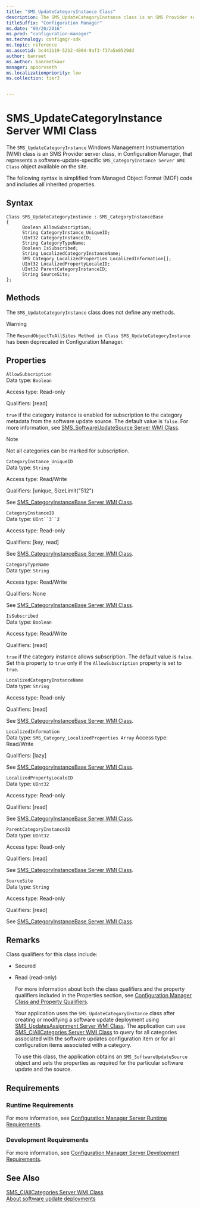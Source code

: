 ```yaml
---
title: "SMS_UpdateCategoryInstance Class"
description: The SMS_UpdateCategoryInstance class is an SMS Provider server class that represents a software-update-specific SMS_CategoryInstance Server WMI Class object available on the site.
titleSuffix: "Configuration Manager"
ms.date: "09/20/2016"
ms.prod: "configuration-manager"
ms.technology: configmgr-sdk
ms.topic: reference
ms.assetid: bc441b19-52b2-4004-9af3-f37a5e0529dd
author: banreet
ms.author: banreetkaur
manager: apoorvseth
ms.localizationpriority: low
ms.collection: tier3


---
```

# SMS_UpdateCategoryInstance Server WMI Class
The `SMS_UpdateCategoryInstance` Windows Management Instrumentation (WMI) class is an SMS Provider server class, in Configuration Manager, that represents a software-update-specific `SMS_CategoryInstance Server WMI Class` object available on the site.  

 The following syntax is simplified from Managed Object Format (MOF) code and includes all inherited properties.  

## Syntax  

```  
Class SMS_UpdateCategoryInstance : SMS_CategoryInstanceBase  
{  
      Boolean AllowSubscription;  
      String CategoryInstance_UniqueID;  
      UInt32 CategoryInstanceID;  
      String CategoryTypeName;  
      Boolean IsSubscribed;  
      String LocalizedCategoryInstanceName;  
      SMS_Category_LocalizedProperties LocalizedInformation[];  
      UInt32 LocalizedPropertyLocaleID;  
      UInt32 ParentCategoryInstanceID;  
      String SourceSite;  
};  
```  

## Methods  
 The `SMS_UpdateCategoryInstance` class does not define any methods.  

> [!WARNING]
>  The `ResendObjectToAllSites Method in Class SMS_UpdateCategoryInstance` has been deprecated in Configuration Manager.  

## Properties  
 `AllowSubscription`  
 Data type: `Boolean`  

 Access type: Read-only  

 Qualifiers: [read]  

 `true` if the category instance is enabled for subscription to the category metadata from the software update source. The default value is `false`. For more information, see [SMS_SoftwareUpdateSource Server WMI Class](../../../develop/reference/sum/sms_softwareupdatesource-server-wmi-class.md).  

> [!NOTE]
>  Not all categories can be marked for subscription.  

 `CategoryInstance_UniqueID`  
 Data type: `String`  

 Access type: Read/Write  

 Qualifiers: [unique, SizeLimit("512")  

 See [SMS_CategoryInstanceBase Server WMI Class](../../../develop/reference/compliance/sms_categoryinstancebase-server-wmi-class.md).  

 `CategoryInstanceID`  
 Data type: `UInt``3``2`  

 Access type: Read-only  

 Qualifiers: [key, read]  

 See [SMS_CategoryInstanceBase Server WMI Class](../../../develop/reference/compliance/sms_categoryinstancebase-server-wmi-class.md).  

 `CategoryTypeName`  
 Data type: `String`  

 Access type: Read/Write  

 Qualifiers: None  

 See [SMS_CategoryInstanceBase Server WMI Class](../../../develop/reference/compliance/sms_categoryinstancebase-server-wmi-class.md).  

 `IsSubscribed`  
 Data type: `Boolean`  

 Access type: Read/Write  

 Qualifiers: [read]  

 `true` if the category instance allows subscription. The default value is `false`. Set this property to `true` only if the `AllowSubscription` property is set to `true`.  

 `LocalizedCategoryInstanceName`  
 Data type: `String`  

 Access type: Read-only  

 Qualifiers: [read]  

 See [SMS_CategoryInstanceBase Server WMI Class](../../../develop/reference/compliance/sms_categoryinstancebase-server-wmi-class.md).  

 `LocalizedInformation`  
 Data type: `SMS_Category_LocalizedProperties Array` Access type: Read/Write  

 Qualifiers: [lazy]  

 See [SMS_CategoryInstanceBase Server WMI Class](../../../develop/reference/compliance/sms_categoryinstancebase-server-wmi-class.md).  

 `LocalizedPropertyLocaleID`  
 Data type: `UInt32`  

 Access type: Read-only  

 Qualifiers: [read]  

 See [SMS_CategoryInstanceBase Server WMI Class](../../../develop/reference/compliance/sms_categoryinstancebase-server-wmi-class.md).  

 `ParentCategoryInstanceID`  
 Data type: `UInt32`  

 Access type: Read-only  

 Qualifiers: [read]  

 See [SMS_CategoryInstanceBase Server WMI Class](../../../develop/reference/compliance/sms_categoryinstancebase-server-wmi-class.md).  

 `SourceSite`  
 Data type: `String`  

 Access type: Read-only  

 Qualifiers: [read]  

 See [SMS_CategoryInstanceBase Server WMI Class](../../../develop/reference/compliance/sms_categoryinstancebase-server-wmi-class.md).  

## Remarks  
 Class qualifiers for this class include:  

- Secured  

- Read (read-only)  

  For more information about both the class qualifiers and the property qualifiers included in the Properties section, see [Configuration Manager Class and Property Qualifiers](../../../develop/reference/misc/class-and-property-qualifiers.md).  

  Your application uses the `SMS_UpdateCategoryInstance` class after creating or modifying a software update deployment using [SMS_UpdatesAssignment Server WMI Class](../../../develop/reference/sum/sms_updatesassignment-server-wmi-class.md). The application can use [SMS_CIAllCategories Server WMI Class](../../../develop/reference/sum/sms_ciallcategories-server-wmi-class.md) to query for all categories associated with the software updates configuration item or for all configuration items associated with a category.  

  To use this class, the application obtains an `SMS_SoftwareUpdateSource` object and sets the properties as required for the particular software update and the source.  

## Requirements  

### Runtime Requirements  
 For more information, see [Configuration Manager Server Runtime Requirements](../../../develop/core/reqs/server-runtime-requirements.md).  

### Development Requirements  
 For more information, see [Configuration Manager Server Development Requirements](../../../develop/core/reqs/server-development-requirements.md).  

## See Also  
 [SMS_CIAllCategories Server WMI Class](../../../develop/reference/sum/sms_ciallcategories-server-wmi-class.md)   
 [About software update deployments](../../sum/about-software-updates-deployments.md)
